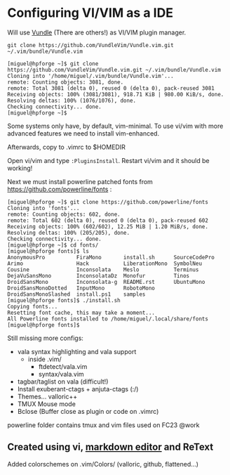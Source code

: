 Configuring VI/VIM as a IDE
===========================

Will use [Vundle](https://github.com/VundleVim/Vundle.vim) (There are others!) as VI/VIM plugin manager.

```Shell
git clone https://github.com/VundleVim/Vundle.vim.git ~/.vim/bundle/Vundle.vim

[miguel@hpforge ~]$ git clone https://github.com/VundleVim/Vundle.vim.git ~/.vim/bundle/Vundle.vim
Cloning into '/home/miguel/.vim/bundle/Vundle.vim'...
remote: Counting objects: 3081, done.
remote: Total 3081 (delta 0), reused 0 (delta 0), pack-reused 3081
Receiving objects: 100% (3081/3081), 918.71 KiB | 980.00 KiB/s, done.
Resolving deltas: 100% (1076/1076), done.
Checking connectivity... done.
[miguel@hpforge ~]$ 
```

Some systems only have, by default, vim-minimal. To use vi/vim with more advanced features we need to install vim-enhanced.


Afterwards, copy to .vimrc to $HOMEDIR

Open vi/vim and type ```:PluginsInstall```. Restart vi/vim and it should be working!

Next we must install powerline patched fonts from https://github.com/powerline/fonts :

```Shell
[miguel@hpforge ~]$ git clone https://github.com/powerline/fonts
Cloning into 'fonts'...
remote: Counting objects: 602, done.
remote: Total 602 (delta 0), reused 0 (delta 0), pack-reused 602
Receiving objects: 100% (602/602), 12.25 MiB | 1.20 MiB/s, done.
Resolving deltas: 100% (205/205), done.
Checking connectivity... done.
[miguel@hpforge ~]$ cd fonts/
[miguel@hpforge fonts]$ ls
AnonymousPro          FiraMono       install.sh      SourceCodePro
Arimo                 Hack           LiberationMono  SymbolNeu
Cousine               Inconsolata    Meslo           Terminus
DejaVuSansMono        InconsolataDz  Monofur         Tinos
DroidSansMono         Inconsolata-g  README.rst      UbuntuMono
DroidSansMonoDotted   InputMono      RobotoMono
DroidSansMonoSlashed  install.ps1    samples
[miguel@hpforge fonts]$ ./install.sh 
Copying fonts...
Resetting font cache, this may take a moment...
All Powerline fonts installed to /home/miguel/.local/share/fonts
[miguel@hpforge fonts]$ 
```

Still missing more configs:

* vala syntax highlighting and vala support
	* inside .vim/
		* ftdetect/vala.vim
		* syntax/vala.vim
* tagbar/taglist on vala (difficult!)
* Install exuberant-ctags + anjuta-ctags (:/)
* Themes... valloric++
* TMUX Mouse mode
* Bclose (Buffer close as plugin or code on .vimrc)

powerline folder contains tmux and vim files used on FC23 @work

## Created using vi, [markdown editor](https://jbt.github.io/markdown-editor/) and ReText

Added colorschemes on .vim/Colors/ (valloric, github, flattened...)
